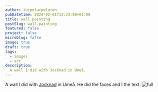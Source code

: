 ```yaml
---
author: turpelurpeluren
pubDatetime: 2024-02-01T13:23:00+01:00
title: wall painting
postSlug: wall-painting
featured: false
project: false
microblog: false
image: true
draft: true
tags:
  - images
  - art
description:
  A wall I did with Jocknad in Umeå.
---
```


A wall I did with [Jocknad](https://www.instagram.com/jocknad/) in Umeå. He did the faces and I the text.
![full](https://i.imgur.com/KmfV2H8.png)